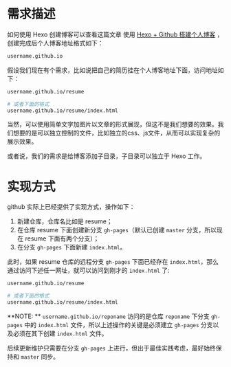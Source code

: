 # 需求描述

如何使用 Hexo 创建博客可以查看这篇文章 使用 [Hexo + Github 搭建个人博客](https://xiaogliu.github.io/2016/06/09/build-blog-by-hexo-github/) ，创建完成后个人博客地址格式如下：   

```bash
username.github.io
```

假设我们现在有个需求，比如说把自己的简历挂在个人博客地址下面，访问地址如下：   

```bash
username.github.io/resume

# 或者下面的格式
username.github.io/resume/index.html
```

当然，可以使用简单文字加图片以文章的形式展现，但这不是我们想要的效果。我们想要的是可以独立控制的文件，比如独立的css、js文件，从而可以实现复杂的展示效果。    

或者说，我们的需求是给博客添加子目录，子目录可以独立于 Hexo 工作。

# 实现方式

github 实际上已经提供了实现方式，操作如下：   

1. 新建仓库，仓库名比如是 resume；
2. 在仓库 resume 下面创建新分支 `gh-pages`（默认已创建 `master` 分支，所以现在 resume 下面有两个分支）；
3. 在分支 `gh-pages` 下面新建 `index.html`。

此时，如果 resume 仓库的远程分支 `gh-pages` 下面已经存在 `index.html`，那么通过访问下述任一网址，就可以访问到刚才的 `index.html` 了:    

```bash
username.github.io/resume

# 或者下面的格式
username.github.io/resume/index.html
```

**NOTE: ** `username.github.io/reponame` 访问的是仓库 `reponame` 下分支 `gh-pages` 中的 `index.html` 文件，所以上述操作的关键是必须建立 `gh-pages` 分支以及必须在其下创建 `index.html` 文件。   

后续更新维护只需要在分支 `gh-pages` 上进行，但出于最佳实践考虑，最好始终保持和 `master` 同步。   
 